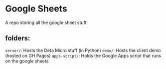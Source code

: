 # Google Sheets

A repo storing all the google sheet stuff.

## folders:

`server/`: Hosts the Deta Micro stuff (in Python)
`demo/`: Hosts the client demo (hosted on GH Pages)
`apps-script/`: Holds the Google Apps script that runs on the google sheets
